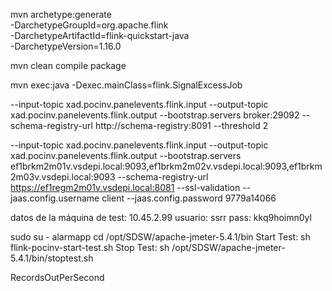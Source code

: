mvn archetype:generate                \
  -DarchetypeGroupId=org.apache.flink   \
  -DarchetypeArtifactId=flink-quickstart-java \
  -DarchetypeVersion=1.16.0

mvn clean compile package

mvn exec:java -Dexec.mainClass=flink.SignalExcessJob


--input-topic xad.pocinv.panelevents.flink.input --output-topic xad.pocinv.panelevents.flink.output --bootstrap.servers broker:29092 --schema-registry-url http://schema-registry:8091 --threshold 2


--input-topic xad.pocinv.panelevents.flink.input --output-topic xad.pocinv.panelevents.flink.output --bootstrap.servers ef1brkm2m01v.vsdepi.local:9093,ef1brkm2m02v.vsdepi.local:9093,ef1brkm2m03v.vsdepi.local:9093 --schema-registry-url https://ef1regm2m01v.vsdepi.local:8081 --ssl-validation --jaas.config.username client --jaas.config.password 9779a14066


datos de la máquina de test:
10.45.2.99
usuario: ssrr
pass: kkq9hoimn0yl

sudo su - alarmapp
cd /opt/SDSW/apache-jmeter-5.4.1/bin
Start Test:
sh flink-pocinv-start-test.sh
Stop Test:
sh /opt/SDSW/apache-jmeter-5.4.1/bin/stoptest.sh

RecordsOutPerSecond